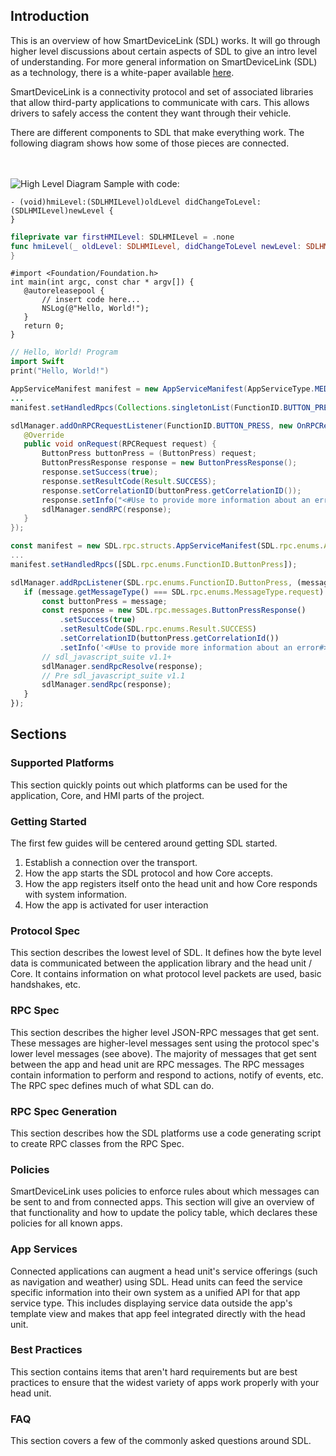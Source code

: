 ## Introduction

This is an overview of how SmartDeviceLink (SDL) works. It will go through higher level discussions about certain aspects of SDL to give an intro level of understanding. For more general information on SmartDeviceLink (SDL) as a technology, there is a white-paper available [here](https://smartdevicelink.com/resources/).

SmartDeviceLink is a connectivity protocol and set of associated libraries that allow third-party applications to communicate with cars. This allows drivers to safely access the content they want through their vehicle. 

There are different components to SDL that make everything work. The following diagram shows how some of those pieces are connected. 

<br><br>
![High Level Diagram](assets/HighLevelDiagram.png) 
Sample with code:

```objc
- (void)hmiLevel:(SDLHMILevel)oldLevel didChangeToLevel:(SDLHMILevel)newLevel {
}
```
```swift
fileprivate var firstHMILevel: SDLHMILevel = .none
func hmiLevel(_ oldLevel: SDLHMILevel, didChangeToLevel newLevel: SDLHMILevel) {
}
```
```objc
#import <Foundation/Foundation.h>
int main(int argc, const char * argv[]) {
   @autoreleasepool {
       // insert code here...
       NSLog(@"Hello, World!");
   }
   return 0;
}
```
```swift
// Hello, World! Program
import Swift
print("Hello, World!")
```
```java
AppServiceManifest manifest = new AppServiceManifest(AppServiceType.MEDIA.toString());
...
manifest.setHandledRpcs(Collections.singletonList(FunctionID.BUTTON_PRESS.getId()));
```
```java
sdlManager.addOnRPCRequestListener(FunctionID.BUTTON_PRESS, new OnRPCRequestListener() {
   @Override
   public void onRequest(RPCRequest request) {
       ButtonPress buttonPress = (ButtonPress) request;
       ButtonPressResponse response = new ButtonPressResponse();
       response.setSuccess(true);
       response.setResultCode(Result.SUCCESS);
       response.setCorrelationID(buttonPress.getCorrelationID());
       response.setInfo("<#Use to provide more information about an error#>");
       sdlManager.sendRPC(response);
   }
});
```
```js
const manifest = new SDL.rpc.structs.AppServiceManifest(SDL.rpc.enums.AppServiceType.MEDIA);
...
manifest.setHandledRpcs([SDL.rpc.enums.FunctionID.ButtonPress]);
```
```js
sdlManager.addRpcListener(SDL.rpc.enums.FunctionID.ButtonPress, (message) => {
   if (message.getMessageType() === SDL.rpc.enums.MessageType.request) {
       const buttonPress = message;
       const response = new SDL.rpc.messages.ButtonPressResponse()
           .setSuccess(true)
           .setResultCode(SDL.rpc.enums.Result.SUCCESS)
           .setCorrelationID(buttonPress.getCorrelationId())
           .setInfo('<#Use to provide more information about an error#>');
       // sdl_javascript_suite v1.1+
       sdlManager.sendRpcResolve(response);
       // Pre sdl_javascript_suite v1.1
       sdlManager.sendRpc(response);
   }
});
```

## Sections

### Supported Platforms

This section quickly points out which platforms can be used for the application, Core, and HMI parts of the project.

### Getting Started

The first few guides will be centered around getting SDL started. 

1. Establish a connection over the transport.
2. How the app starts the SDL protocol and how Core accepts.
3. How the app registers itself onto the head unit and how Core responds with system information.
4. How the app is activated for user interaction

### Protocol Spec

This section describes the lowest level of SDL. It defines how the byte level data is communicated between the application library and the head unit / Core. It contains information on what protocol level packets are used, basic handshakes, etc.

### RPC Spec

This section describes the higher level JSON-RPC messages that get sent. These messages are higher-level messages sent using the protocol spec's lower level messages (see above). The majority of messages that get sent between the app and head unit are RPC messages. The RPC messages contain information to perform and respond to actions, notify of events, etc. The RPC spec defines much of what SDL can do.

### RPC Spec Generation

This section describes how the SDL platforms use a code generating script to create RPC classes from the RPC Spec.

### Policies

SmartDeviceLink uses policies to enforce rules about which messages can be sent to and from connected apps. This section will give an overview of that functionality and how to update the policy table, which declares these policies for all known apps.

### App Services

Connected applications can augment a head unit's service offerings (such as navigation and weather) using SDL. Head units can feed the service specific information into their own system as a unified API for that app service type. This includes displaying service data outside the app's template view and makes that app feel integrated directly with the head unit.

### Best Practices

This section contains items that aren't hard requirements but are best practices to ensure that the widest variety of apps work properly with your head unit.

### FAQ

This section covers a few of the commonly asked questions around SDL.
